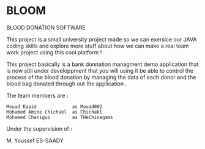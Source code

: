 # BLOOM
BLOOD DONATION SOFTWARE

This project is a small university project made so we can exersice our JAVA coding skills and explore more stuff about how we can make a real team work project using 
this cool platform !

This project basically is a bank donnation managment demo application that is now still under developpment that you will using it be able to control the process of the 
blood donation by managing the data of each donor and the blood bag donated through out the application .

The team members are :

    Mouad Kaaid             as Mouad002
    Mohamed Amine Chichakl  as Chichakl
    Mohamed Chanigui        as THeChinegami

Under the supervision of :

M. Youssef ES-SAADY 
